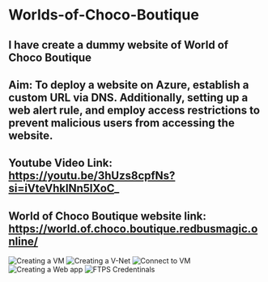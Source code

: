 # Worlds-of-Choco-Boutique
I have create a dummy website of World of Choco Boutique
-----------------------------------------------------------------------------------------------
Aim: To deploy a website on Azure, establish a custom URL via DNS. Additionally, setting up a web alert rule, and employ access restrictions to prevent malicious users from accessing the website.
----------------------------------------------
Youtube Video Link:
https://youtu.be/3hUzs8cpfNs?si=iVteVhklNn5lXoC_
----------------------------------------------------------------------------------------------------------------------------------
World of Choco Boutique website link:
https://world.of.choco.boutique.redbusmagic.online/
---------------------------------------------------
![Creating a VM](https://github.com/Shahira-Ansari/Worlds-of-Choco-Boutique/assets/144965488/51e9a623-3aca-44ca-96be-ccdc627b0ae6)
![Creating a V-Net](https://github.com/Shahira-Ansari/Worlds-of-Choco-Boutique/assets/144965488/34db0262-2bca-43d6-bafa-50346b63a1e7)
![Connect to VM](https://github.com/Shahira-Ansari/Worlds-of-Choco-Boutique/assets/144965488/62bcfb4b-a461-4b41-aa89-5ba4f0c564df)
![Creating a Web app](https://github.com/Shahira-Ansari/Worlds-of-Choco-Boutique/assets/144965488/c8db2887-b48b-44fd-8c51-3f4d19efecb0)
![FTPS Credentinals](https://github.com/Shahira-Ansari/Worlds-of-Choco-Boutique/assets/144965488/39c0cee8-c3f8-4b0a-91d4-e2adfae3901f)


